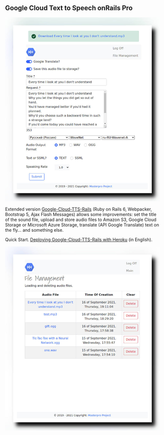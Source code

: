 ## Google Cloud Text to Speech onRails Pro

![Google Cloud TTS Rails Pro](https://github.com/cmirnow/Google-Cloud-Text-to-Speech-Pro/blob/master/public/images/main.jpg)

Extended version [Google-Cloud-TTS-Rails](https://github.com/cmirnow/Google-Cloud-TTS-Rails) (Ruby on Rails 6, Webpacker, Bootstrap 5, Ajax Flash Messages) allows some improvements: set the title of the sound file, upload and store audio files to Amazon S3, Google Cloud Storage or Microsoft Azure Storage, translate (API Google Translate) text on the fly... and something else.

Quick Start. [Deploying Google-Cloud-TTS-Rails with Heroku](https://masterpro.ws/deploying-google-cloud-tts-rails-with-heroku) (in English).

![Google Cloud TTS Rails Pro](https://github.com/cmirnow/Google-Cloud-Text-to-Speech-Pro/blob/master/public/images/file_management.jpg)
